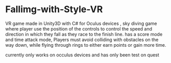# Fallimg-with-Style-VR
VR game made in Unity3D with C# for Oculus devices , sky diving game where player use the position of the controls to control the speed and direction in which they fall as they race to the finish line. has a score mode and time attack mode, Players must avoid colliding with obstacles on the way down, while flying through rings to either earn points or gain more time.

currently only works on occulus devices and has only been test on quest
